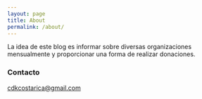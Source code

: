 ```yaml
---
layout: page
title: About
permalink: /about/
---
```


La idea de este blog es informar sobre diversas organizaciones mensualmente y proporcionar una forma de realizar donaciones.

### Contacto

[cdkcostarica@gmail.com](mailto:cdkcostarica@gmail.com)
